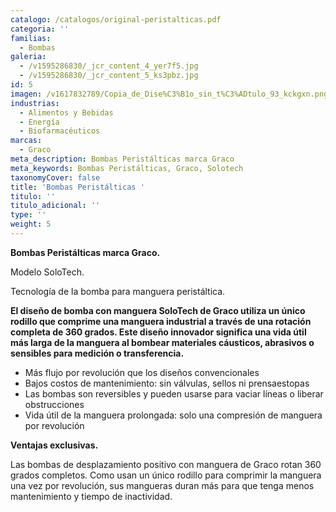 ```yaml
---
catalogo: /catalogos/original-peristalticas.pdf
categoria: ''
familias:
  - Bombas
galeria:
  - /v1595286830/_jcr_content_4_yer7f5.jpg
  - /v1595286830/_jcr_content_5_ks3pbz.jpg
id: 5
imagen: /v1617832789/Copia_de_Dise%C3%B1o_sin_t%C3%ADtulo_93_kckgxn.png
industrias:
  - Alimentos y Bebidas
  - Energía
  - Biofarmacéuticos
marcas:
  - Graco
meta_description: Bombas Peristálticas marca Graco
meta_keywords: Bombas Peristálticas, Graco, Solotech
taxonomyCover: false
title: 'Bombas Peristálticas '
titulo: ''
titulo_adicional: ''
type: ''
weight: 5
---
```

**Bombas Peristálticas marca Graco.**

Modelo SoloTech.

Tecnología de la bomba para manguera peristáltica.

**El diseño de bomba con manguera SoloTech de Graco utiliza un único rodillo que comprime una manguera industrial a través de una rotación completa de 360 grados. Este diseño innovador significa una vida útil más larga de la manguera al bombear materiales cáusticos, abrasivos o sensibles para medición o transferencia.**

* Más flujo por revolución que los diseños convencionales
* Bajos costos de mantenimiento: sin válvulas, sellos ni prensaestopas
* Las bombas son reversibles y pueden usarse para vaciar líneas o liberar obstrucciones
* Vida útil de la manguera prolongada: solo una compresión de manguera por revolución

**Ventajas exclusivas.**

Las bombas de desplazamiento positivo con manguera de Graco rotan 360 grados completos. Como usan un único rodillo para comprimir la manguera una vez por revolución, sus mangueras duran más para que tenga menos mantenimiento y tiempo de inactividad.